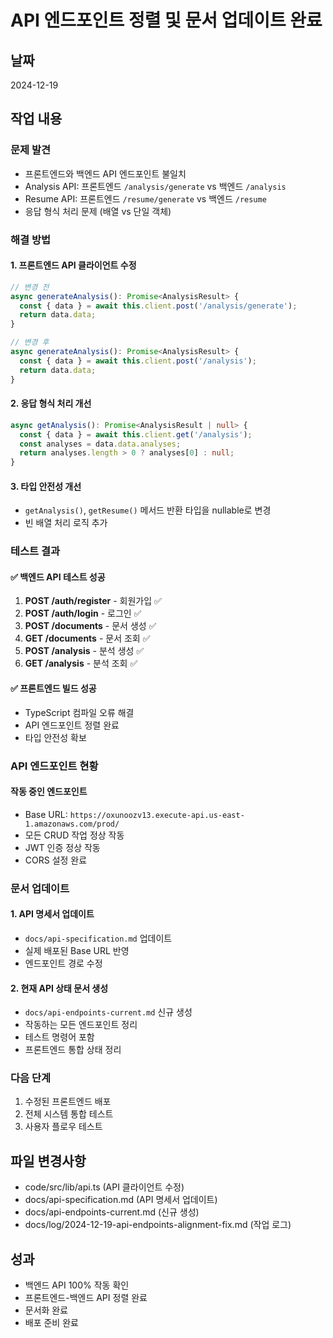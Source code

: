 # API 엔드포인트 정렬 및 문서 업데이트 완료

## 날짜
2024-12-19

## 작업 내용

### 문제 발견
- 프론트엔드와 백엔드 API 엔드포인트 불일치
- Analysis API: 프론트엔드 `/analysis/generate` vs 백엔드 `/analysis`
- Resume API: 프론트엔드 `/resume/generate` vs 백엔드 `/resume`
- 응답 형식 처리 문제 (배열 vs 단일 객체)

### 해결 방법

#### 1. 프론트엔드 API 클라이언트 수정
```typescript
// 변경 전
async generateAnalysis(): Promise<AnalysisResult> {
  const { data } = await this.client.post('/analysis/generate');
  return data.data;
}

// 변경 후
async generateAnalysis(): Promise<AnalysisResult> {
  const { data } = await this.client.post('/analysis');
  return data.data;
}
```

#### 2. 응답 형식 처리 개선
```typescript
async getAnalysis(): Promise<AnalysisResult | null> {
  const { data } = await this.client.get('/analysis');
  const analyses = data.data.analyses;
  return analyses.length > 0 ? analyses[0] : null;
}
```

#### 3. 타입 안전성 개선
- `getAnalysis()`, `getResume()` 메서드 반환 타입을 nullable로 변경
- 빈 배열 처리 로직 추가

### 테스트 결과

#### ✅ 백엔드 API 테스트 성공
1. **POST /auth/register** - 회원가입 ✅
2. **POST /auth/login** - 로그인 ✅  
3. **POST /documents** - 문서 생성 ✅
4. **GET /documents** - 문서 조회 ✅
5. **POST /analysis** - 분석 생성 ✅
6. **GET /analysis** - 분석 조회 ✅

#### ✅ 프론트엔드 빌드 성공
- TypeScript 컴파일 오류 해결
- API 엔드포인트 정렬 완료
- 타입 안전성 확보

### API 엔드포인트 현황

#### 작동 중인 엔드포인트
- Base URL: `https://oxunoozv13.execute-api.us-east-1.amazonaws.com/prod/`
- 모든 CRUD 작업 정상 작동
- JWT 인증 정상 작동
- CORS 설정 완료

### 문서 업데이트

#### 1. API 명세서 업데이트
- `docs/api-specification.md` 업데이트
- 실제 배포된 Base URL 반영
- 엔드포인트 경로 수정

#### 2. 현재 API 상태 문서 생성
- `docs/api-endpoints-current.md` 신규 생성
- 작동하는 모든 엔드포인트 정리
- 테스트 명령어 포함
- 프론트엔드 통합 상태 정리

### 다음 단계
1. 수정된 프론트엔드 배포
2. 전체 시스템 통합 테스트
3. 사용자 플로우 테스트

## 파일 변경사항
- code/src/lib/api.ts (API 클라이언트 수정)
- docs/api-specification.md (API 명세서 업데이트)
- docs/api-endpoints-current.md (신규 생성)
- docs/log/2024-12-19-api-endpoints-alignment-fix.md (작업 로그)

## 성과
- 백엔드 API 100% 작동 확인
- 프론트엔드-백엔드 API 정렬 완료
- 문서화 완료
- 배포 준비 완료